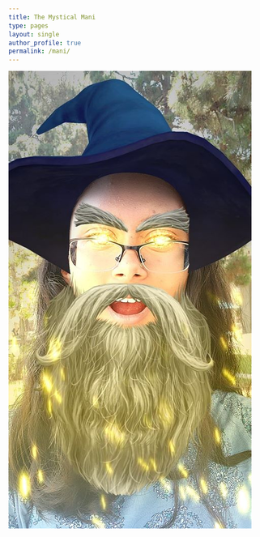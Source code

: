 ```yaml
---
title: The Mystical Mani
type: pages
layout: single
author_profile: true
permalink: /mani/
---
```


![png](/assets/images/mysticalmani.jpg?centerme)
